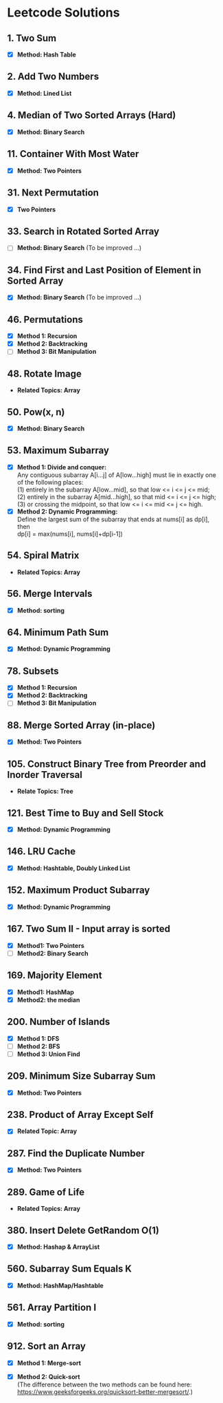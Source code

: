 # Leetcode Solutions

## 1. Two Sum
- [x] **Method: Hash Table**

## 2. Add Two Numbers
- [x] **Method: Lined List**

## 4. Median of Two Sorted Arrays (Hard)
- [x] **Method: Binary Search** 

## 11. Container With Most Water
- [x] **Method: Two Pointers**

## 31. Next Permutation
- [x] **Two Pointers**

## 33. Search in Rotated Sorted Array
- [ ] **Method: Binary Search** (To be improved ...)

## 34. Find First and Last Position of Element in Sorted Array
- [x] **Method: Binary Search** (To be improved ...)

## 46. Permutations
- [x] **Method 1: Recursion**
- [x] **Method 2: Backtracking**
- [ ] **Method 3: Bit Manipulation**

## 48. Rotate Image
- **Related Topics: Array**

## 50. Pow(x, n)
- [x] **Method: Binary Search**

## 53. Maximum Subarray
- [x] **Method 1: Divide and conquer:**    
Any contiguous subarray A[i...j] of A[low...high] must lie in exactly one of the following places:  
(1) entirely in the subarray A[low...mid], so that low <= i <= j <= mid;  
(2) entirely in the subarray A[mid...high], so that mid <= i <= j <= high;  
(3) or crossing the midpoint, so that low <= i <= mid <= j <= high.
- [x] **Method 2: Dynamic Programming:**   
Define the largest sum of the subarray that ends at nums[i] as dp[i], then  
dp[i] = max(nums[i], nums[i]+dp[i-1]) 

## 54. Spiral Matrix
- **Related Topics: Array**

## 56. Merge Intervals
- [x] **Method: sorting**

## 64. Minimum Path Sum
- [x] **Method: Dynamic Programming**

## 78. Subsets
- [x] **Method 1: Recursion**
- [x] **Method 2: Backtracking**
- [ ] **Method 3: Bit Manipulation**

## 88. Merge Sorted Array (in-place)
- [x] **Method: Two Pointers**

## 105. Construct Binary Tree from Preorder and Inorder Traversal
- **Relate Topics: Tree**

## 121. Best Time to Buy and Sell Stock
- [x] **Method: Dynamic Programming**

## 146. LRU Cache
- [x] **Method: Hashtable, Doubly Linked List**

## 152. Maximum Product Subarray
- [x] **Method: Dynamic Programming**

## 167. Two Sum II - Input array is sorted
- [x] **Method1: Two Pointers**  
- [ ] **Method2: Binary Search**

## 169. Majority Element
- [x] **Method1: HashMap**
- [x] **Method2: the median**

## 200. Number of Islands
- [x] **Method 1: DFS**
- [ ] **Method 2: BFS**
- [ ] **Method 3: Union Find**

## 209. Minimum Size Subarray Sum
- [x] **Method: Two Pointers**

## 238. Product of Array Except Self
- [x] **Related Topic: Array**

## 287. Find the Duplicate Number
- [x] **Method: Two Pointers**

## 289. Game of Life
- **Related Topics: Array**

## 380. Insert Delete GetRandom O(1)
- [x] **Method: Hashap & ArrayList**

## 560. Subarray Sum Equals K
- [x] **Method: HashMap/Hashtable**

## 561. Array Partition I
- [x] **Method: sorting**

## 912. Sort an Array
- [x] **Method 1: Merge-sort**
- [x] **Method 2: Quick-sort**  
(The difference between the two methods can be found here: https://www.geeksforgeeks.org/quicksort-better-mergesort/.)



